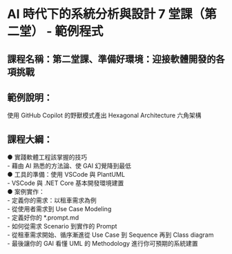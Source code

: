 # AI 時代下的系統分析與設計 7 堂課（第二堂） - 範例程式

## 課程名稱：第二堂課、準備好環境：迎接軟體開發的各項挑戰

## 範例說明：

使用 GitHub Copilot 的野獸模式產出 Hexagonal Architecture 六角架構 

## 課程大綱：

● 實踐軟體工程該掌握的技巧  
    - 藉由 AI 熟悉的方法論、使 GAI 幻覺降到最低  
● 工具的準備：使用 VSCode 與 PlantUML  
    - VSCode 與 .NET Core 基本開發環境建置  
● 案例實作：  
    - 定義你的需求：以租車需求為例  
    - 從使用者需求到 Use Case Modeling  
    - 定義好你的 *.prompt.md  
    - 如何從需求 Scenario 到實作的 Prompt  
    - 從租車需求開始、循序漸進從 Use Case 到  Sequence 再到 Class diagram  
    - 最後讓你的 GAI 看懂 UML 的 Methodology 進行你可預期的系統建置  
